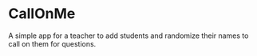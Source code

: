 CallOnMe
========

A simple app for a teacher to add students and randomize their names to call on them for questions.
